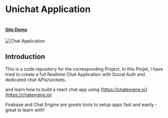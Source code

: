# Unichat Application
# <h4><a href="https://612c837b29eb659a754af8ae--messenger-unichat-app.netlify.app">Site Demo </a></h4>
![Chat Application](https://i.ibb.co/GJwyy9m/Bv9-Js3-QLOLY-HD.jpg)


## Introduction

This is a code repository for the corresponding Project. In this Projet, I have tried to create a full Realtime Chat Application with Social Auth and dedicated chat APIs/sockets.

and learn how to build a react chat app using [https://chatengine.io](https://chatengine.io)

Firebase and Chat Engine are greats tools to setup apps fast and easily - great to learn with!
